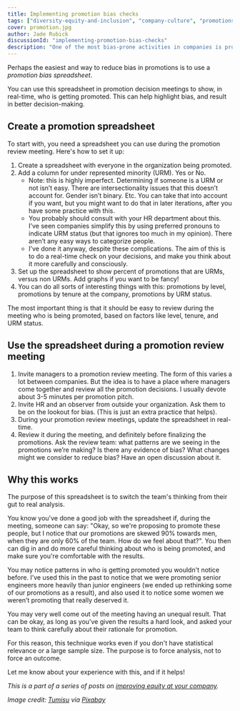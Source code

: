 ```yaml
---
title: Implementing promotion bias checks
tags: ["diversity-equity-and-inclusion", "company-culture", "promotions"]
cover: promotion.jpg
author: Jade Rubick
discussionId: "implementing-promotion-bias-checks"
description: "One of the most bias-prone activities in companies is promotions. Describes some techniques to give you real-time feedback on bias to help you make better promotion decisions."
---
```


Perhaps the easiest and way to reduce bias in promotions is to use a *promotion bias spreadsheet*. 

You can use this spreadsheet in promotion decision meetings to show, in real-time, who is getting promoted. This can help highlight bias, and result in better decision-making. 

<re-img src="promotion.jpg"></re-img>

## Create a promotion spreadsheet

To start with, you need a spreadsheet you can use during the promotion review meeting. Here's how to set it up:

1. Create a spreadsheet with everyone in the organization being promoted.
2. Add a column for under represented minority (URM). Yes or No.
    - Note: this is highly imperfect. Determining if someone is a URM or not isn’t easy. There are intersectionality issues that this doesn’t account for. Gender isn’t binary. Etc. You can take that into account if you want, but you might want to do that in later iterations, after you have some practice with this. 
    - You probably should consult with your HR department about this. I’ve seen companies simplify this by using preferred pronouns to indicate URM status (but that ignores too much in my opinion). There aren’t any easy ways to categorize people.
    - I’ve done it anyway, despite these complications. The aim of this is to do a real-time check on your decisions, and make you think about it more carefully and consciously. 
3. Set up the spreadsheet to show percent of promotions that are URMs, versus non URMs. Add graphs if you want to be fancy! 
4. You can do all sorts of interesting things with this: promotions by level, promotions by tenure at the company, promotions by URM status.

The most important thing is that it should be easy to review during the meeting who is being promoted, based on factors like level, tenure, and URM status.

## Use the spreadsheet during a promotion review meeting

1. Invite managers to a promotion review meeting. The form of this varies a lot between companies. But the idea is to have a place where managers come together and review all the promotion decisions. I usually devote about 3-5 minutes per promotion pitch. 
2. Invite HR and an observer from outside your organization. Ask them to be on the lookout for bias. (This is just an extra practice that helps). 
3. During your promotion review meetings, update the spreadsheet in real-time.
4. Review it during the meeting, and definitely before finalizing the promotions. Ask the review team: what patterns are we seeing in the promotions we’re making? Is there any evidence of bias? What changes might we consider to reduce bias? Have an open discussion about it.

## Why this works

The purpose of this spreadsheet is to switch the team's thinking from their gut to real analysis. 

You know you've done a good job with the spreadsheet if, during the meeting, someone can say: "Okay, so we're proposing to promote these people, but I notice that our promotions are skewed 90% towards men, when they are only 60% of the team. How do we feel about that?". You then can dig in and do more careful thinking about who is being promoted, and make sure you're comfortable with the results.

You may notice patterns in who is getting promoted you wouldn't notice before. I’ve used this in the past to notice that we were promoting senior engineers more heavily than junior engineers (we ended up rethinking some of our promotions as a result), and also used it to notice some women we weren’t promoting that really deserved it. 

You may very well come out of the meeting having an unequal result. That can be okay, as long as you've given the results a hard look, and asked your team to think carefully about their rationale for promotion. 

For this reason, this technique works even if you don't have statistical relevance or a large sample size. The purpose is to force analysis, not to force an outcome.

Let me know about your experience with this, and if it helps!

_This is a part of a series of posts on [improving equity at your company](/equity-benefits-everyone)._


_Image credit: [Tumisu](https://pixabay.com/users/tumisu-148124/) via [Pixabay](https://pixabay.com/)_
